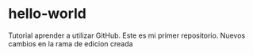 # hello-world
Tutorial aprender a utilizar GitHub. Este es mi primer repositorio.
Nuevos cambios en la rama de edicion creada
